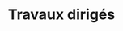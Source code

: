 ---
title: Travaux dirigés
bg-image: construction.jpg
bg-credits: https://unsplash.com/photos/jYNvXKTUYvs
bg-authornick: "@rgaleria"
bg-author: Ricardo Gomez Angel
bg-position: "center top"
weight: 90
--- 